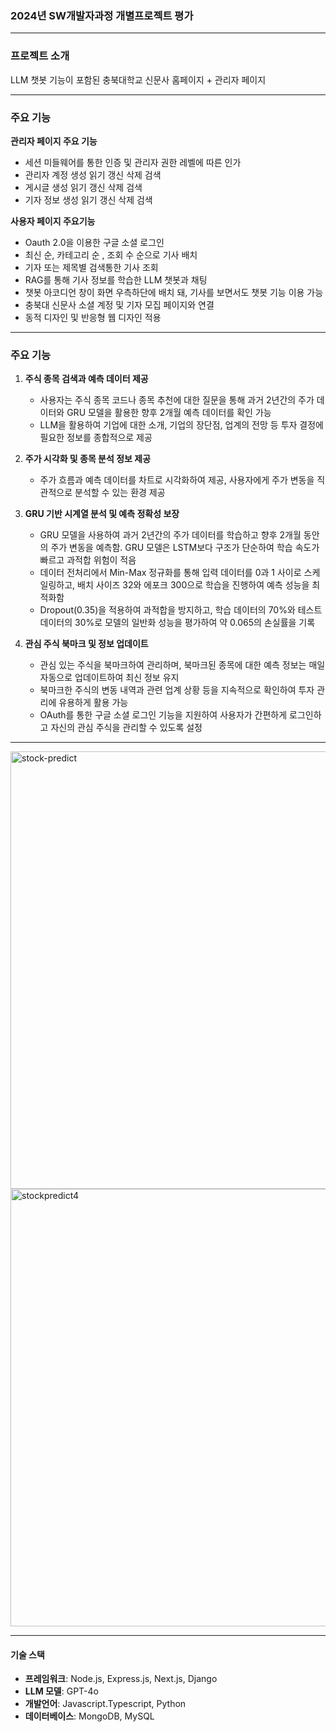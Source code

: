 ### 2024년 SW개발자과정 개별프로젝트 평가

---

### 프로젝트 소개
LLM 챗봇 기능이 포함된 충북대학교 신문사 홈페이지 + 관리자 페이지

---

### 주요 기능

**관리자 페이지 주요 기능**
- 세션 미들웨어를 통한 인증 및 관리자 권한 레벨에 따른 인가 
- 관리자 계정 생성 읽기 갱신 삭제 검색
- 게시글 생성 읽기 갱신 삭제 검색
- 기자 정보 생성 읽기 갱신 삭제 검색

**사용자 페이지 주요기능** 
- Oauth 2.0을 이용한 구글 소셜 로그인
- 최신 순, 카테고리 순 , 조회 수 순으로 기사 배치 
- 기자 또는 제목별 검색통한 기사 조회
- RAG를 통해 기사 정보를 학습한 LLM 챗봇과 채팅 
- 챗봇 아코디언 창이 화면 우측하단에 배치 돼, 기사를 보면서도 챗봇 기능 이용 가능
- 충북대 신문사 소셜 계정 및 기자 모집 페이지와 연결
- 동적 디자인 및 반응형 웹 디자인 적용

---

### 주요 기능

1. **주식 종목 검색과 예측 데이터 제공**
   - 사용자는 주식 종목 코드나 종목 추천에 대한 질문을 통해 과거 2년간의 주가 데이터와 GRU 모델을 활용한 향후 2개월 예측 데이터를 확인 가능
   - LLM을 활용하여 기업에 대한 소개, 기업의 장단점, 업계의 전망 등 투자 결정에 필요한 정보를 종합적으로 제공

2. **주가 시각화 및 종목 분석 정보 제공**
   - 주가 흐름과 예측 데이터를 차트로 시각화하여 제공, 사용자에게 주가 변동을 직관적으로 분석할 수 있는 환경 제공

3. **GRU 기반 시계열 분석 및 예측 정확성 보장**
   - GRU 모델을 사용하여 과거 2년간의 주가 데이터를 학습하고 향후 2개월 동안의 주가 변동을 예측함. GRU 모델은 LSTM보다 구조가 단순하여 학습 속도가 빠르고 과적합 위험이 적음
   - 데이터 전처리에서 Min-Max 정규화를 통해 입력 데이터를 0과 1 사이로 스케일링하고, 배치 사이즈 32와 에포크 300으로 학습을 진행하여 예측 성능을 최적화함
   - Dropout(0.35)을 적용하여 과적합을 방지하고, 학습 데이터의 70%와 테스트 데이터의 30%로 모델의 일반화 성능을 평가하여 약 0.065의 손실률을 기록

4. **관심 주식 북마크 및 정보 업데이트**
   - 관심 있는 주식을 북마크하여 관리하며, 북마크된 종목에 대한 예측 정보는 매일 자동으로 업데이트하여 최신 정보 유지
   - 북마크한 주식의 변동 내역과 관련 업계 상황 등을 지속적으로 확인하여 투자 관리에 유용하게 활용 가능
   - OAuth를 통한 구글 소셜 로그인 기능을 지원하여 사용자가 간편하게 로그인하고 자신의 관심 주식을 관리할 수 있도록 설정

---

<img src="https://github.com/user-attachments/assets/2b6b83a1-f9af-4eb1-be83-bff10ade97bb" alt="stock-predict" width="700">

<img src="https://github.com/user-attachments/assets/0c484809-7eb6-4dcf-9bf1-df5fcd26b5c1" alt="stockpredict4" width="700">



---

#### 기술 스택
- **프레임워크**: Node.js, Express.js, Next.js, Django
- **LLM 모델**: GPT-4o
- **개발언어**: Javascript.Typescript, Python
- **데이터베이스**: MongoDB, MySQL
